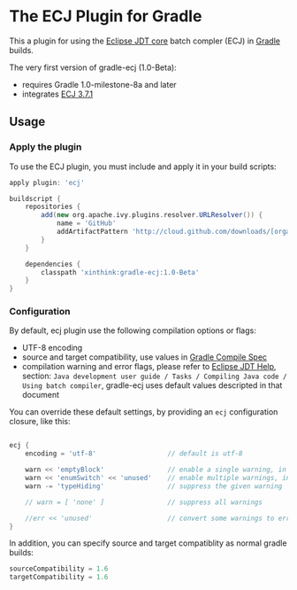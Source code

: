 # The ECJ Plugin for Gradle
This a plugin for using the [Eclipse JDT core](http://eclipse.org/jdt/core/) batch compler (ECJ) in [Gradle](http://gradle.org) builds.

The very first version of gradle-ecj (1.0-Beta):

- requires Gradle 1.0-milestone-8a and later
- integrates [ECJ 3.7.1](http://mvnrepository.com/artifact/org.eclipse.jdt.core.compiler/ecj)

## Usage
### Apply the plugin
To use the ECJ plugin, you must include and apply it in your build scripts:

```groovy
apply plugin: 'ecj'

buildscript {
    repositories {
        add(new org.apache.ivy.plugins.resolver.URLResolver()) {
            name = 'GitHub'
            addArtifactPattern 'http://cloud.github.com/downloads/[organisation]/[module]/[module]-[revision].[ext]'
        }
    }

    dependencies {
        classpath 'xinthink:gradle-ecj:1.0-Beta'
    }
}
```

### Configuration
By default, ecj plugin use the following compilation options or flags:

  - UTF-8 encoding
  - source and target compatibility, use values in [Gradle Compile Spec](http://gradle.org/docs/current/dsl/org.gradle.api.tasks.compile.Compile.html)
  - compilation warning and error flags, please refer to [Eclipse JDT Help](http://help.eclipse.org/), section: `Java development user guide / Tasks / Compiling Java code / Using batch compiler`, gradle-ecj uses default values descripted in that document

You can override these default settings, by providing an `ecj` configuration closure, like this:

```groovy

ecj {
    encoding = 'utf-8'                  // default is utf-8

    warn << 'emptyBlock'                // enable a single warning, in addition to the defaults
    warn << 'enumSwitch' << 'unused'    // enable multiple warnings, in addition to the defaults
    warn -= 'typeHiding'                // suppress the given warning

    // warn = [ 'none' ]                // suppress all warnings

    //err << 'unused'                   // convert some warnings to errors
}
```

In addition, you can specify source and target compatiblity as normal gradle builds:

```groovy
sourceCompatibility = 1.6
targetCompatibility = 1.6
```
